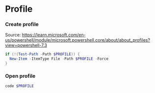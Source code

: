 # Profile

### Create profile
Source: https://learn.microsoft.com/en-us/powershell/module/microsoft.powershell.core/about/about_profiles?view=powershell-7.3

```PowerShell
if (!(Test-Path -Path $PROFILE)) {
  New-Item -ItemType File -Path $PROFILE -Force
}
```

### Open profile
```PowerShell
code $PROFILE
```
